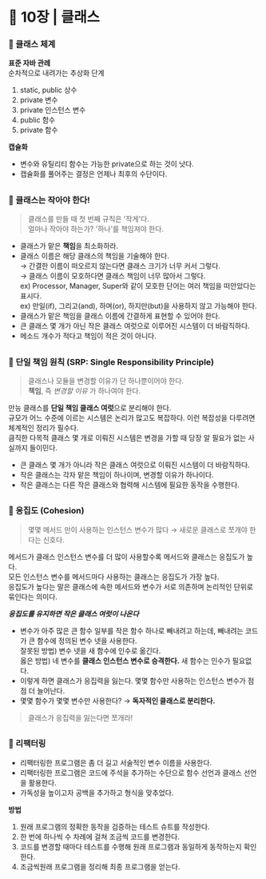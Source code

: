# 🧷 10장 | 클래스

### 📘 클래스 체계

**표준 자바 관례**  
순차적으로 내려가는 추상화 단계  
1. static, public 상수  
2. private 변수  
3. private 인스턴스 변수  
4. public 함수  
5. private 함수

**캡슐화**  
- 변수와 유틸리티 함수는 가능한 private으로 하는 것이 낫다.
- 캡슐화를 풀어주는 결정은 언제나 최후의 수단이다.

##

### 📘 클래스는 작아야 한다!

> 클래스를 만들 때 첫 번째 규칙은 '작게'다.  
얼마나 작아야 하는가? '하나'를 책임져야 한다.

- 클래스가 맡은 **책임**을 최소화하라.
- 클래스 이름은 해당 클래스의 책임을 기술해야 한다.  
→ 간결한 이름이 떠오르지 않는다면 클래스 크기가 너무 커서 그렇다.  
→ 클래스 이름이 모호하다면 클래스 책임이 너무 많아서 그렇다.  
ex) Processor, Manager, Super와 같이 모호한 단어는 여러 책임을 떠안았다는 표시다.  
ex) 만일(if), 그리고(and), 하며(or), 하지만(but)을 사용하지 않고 가능해야 한다.  
- 클래스가 맡은 책임을 클래스 이름에 간결하게 표현할 수 있어야 한다.
- 큰 클래스 몇 개가 아닌 작은 클래스 여럿으로 이루어진 시스템이 더 바람직하다.
- 메소드 개수가 적다고 책임이 적은 것이 아니다.

##

### 📘 **단일 책임 원칙 (SRP: Single Responsibility Principle)**

> 클래스나 모듈을 변경할 이유가 단 하나뿐이어야 한다.  
**책임**, 즉 *변경할 이유* 가 하나여야 한다.

만능 클래스를 **단일 책임 클래스 여럿**으로 분리해야 한다.  
규모가 어느 수준에 이르는 시스템은 논리가 많고도 복잡하다. 이런 복잡성을 다루려면 체계적인 정리가 필수다.  
큼직한 다목적 클래스 몇 개로 이뤄진 시스템은 변경을 가할 때 당장 알 필요가 없는 사실까지 들이민다.

- 큰 클래스 몇 개가 아니라 작은 클래스 여럿으로 이뤄진 시스템이 더 바람직하다.
- 작은 클래스는 각자 맡은 책임이 하나이며, 변경할 이유가 하나이다.
- 작은 클래스는 다른 작은 클래스와 협력해 시스템에 필요한 동작을 수행한다.

##

### 📘 응집도 (Cohesion)

> 몇몇 메서드 만이 사용하는 인스턴스 변수가 많다 → 새로운 클래스로 쪼개야 한다는 신호다.

메서드가 클래스 인스턴스 변수를 더 많이 사용할수록 메서드와 클래스는 응집도가 높다.  
모든 인스턴스 변수를 메서드마다 사용하는 클래스는 응집도가 가장 높다.  
응집도가 높다는 말은 클래스에 속한 메서드와 변수가 서로 의존하며 논리적인 단위로 묶인다는 의미다.

***응집도를 유지하면 작은 클래스 여럿이 나온다***

- 변수가 아주 많은 큰 함수 일부를 작은 함수 하나로 빼내려고 하는데, 빼내려는 코드가 큰 함수에 정의된 변수 넷을 사용한다.  
잘못된 방법) 변수 넷을 새 함수에 인수로 옮긴다.  
옳은 방법) 네 변수를 **클래스 인스턴스 변수로 승격한다.** 새 함수는 인수가 필요없다.  
- 이렇게 하면 클래스가 응집력을 잃는다. 몇몇 함수만 사용하는 인스턴스 변수가 점점 더 늘어난다.  
- 몇몇 함수가 몇몇 변수만 사용한다? → **독자적인 클래스로 분리한다.**

> 클래스가 응집력을 잃는다면 쪼개라!

##

### 📘 리팩터링

- 리팩터링한 프로그램은 좀 더 길고 서술적인 변수 이름을 사용한다.
- 리팩터링한 프로그램은 코드에 주석을 추가하는 수단으로 함수 선언과 클래스 선언을 활용한다.
- 가독성을 높이고자 공백을 추가하고 형식을 맞추었다.

**방법**

1. 원래 프로그램의 정확한 동작을 검증하는 테스트 슈트를 작성한다.
2. 한 번에 하나씩 수 차례에 걸쳐 조금씩 코드를 변경한다.
3. 코드를 변경할 때마다 테스트를 수행해 원래 프로그램과 동일하게 동작하는지 확인한다.
4. 조금씩원래 프로그램을 정리해 최종 프로그램을 얻는다.

##

